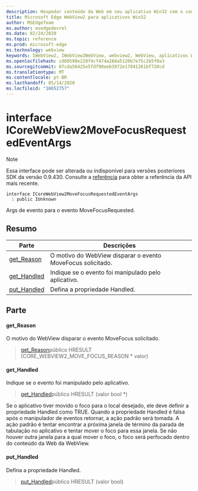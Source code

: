 ```yaml
---
description: Hospedar conteúdo da Web em seu aplicativo Win32 com o controle WebView2 do Microsoft Edge
title: Microsoft Edge WebView2 para aplicativos Win32
author: MSEdgeTeam
ms.author: msedgedevrel
ms.date: 02/24/2020
ms.topic: reference
ms.prod: microsoft-edge
ms.technology: webview
keywords: IWebView2, IWebView2WebView, webview2, WebView, aplicativos Win32, Win32, Edge, ICoreWebView2, ICoreWebView2Host, controle do navegador, HTML Edge
ms.openlocfilehash: cd60598e220f4cf474a288a5120b7e75c2b5f0a3
ms.sourcegitcommit: 07cda56425e5fdf90eeb3972e17041261bf720cd
ms.translationtype: MT
ms.contentlocale: pt-BR
ms.lasthandoff: 05/14/2020
ms.locfileid: "10652757"
---
```

# interface ICoreWebView2MoveFocusRequestedEventArgs 

> [!NOTE]
> Essa interface pode ser alterada ou indisponível para versões posteriores SDK da versão 0.9.430. Consulte a [referência](../../../webview2-api-reference.md) para obter a referência da API mais recente.

```
interface ICoreWebView2MoveFocusRequestedEventArgs
  : public IUnknown
```

Args de evento para o evento MoveFocusRequested.

## Resumo

 Parte                        | Descrições
--------------------------------|---------------------------------------------
[get_Reason](#get_reason) | O motivo do WebView disparar o evento MoveFocus solicitado.
[get_Handled](#get_handled) | Indique se o evento foi manipulado pelo aplicativo.
[put_Handled](#put_handled) | Defina a propriedade Handled.

## Parte

#### get_Reason 

O motivo do WebView disparar o evento MoveFocus solicitado.

> [get_Reason](#get_reason)público HRESULT (CORE_WEBVIEW2_MOVE_FOCUS_REASON * valor)

#### get_Handled 

Indique se o evento foi manipulado pelo aplicativo.

> [get_Handled](#get_handled)público HRESULT (valor bool *)

Se o aplicativo tiver movido o foco para o local desejado, ele deve definir a propriedade Handled como TRUE. Quando a propriedade Handled é falsa após o manipulador de eventos retornar, a ação padrão será tomada. A ação padrão é tentar encontrar a próxima janela de término da parada de tabulação no aplicativo e tentar mover o foco para essa janela. Se não houver outra janela para a qual mover o foco, o foco será perfocado dentro do conteúdo da Web da WebView.

#### put_Handled 

Defina a propriedade Handled.

> [put_Handled](#put_handled)público HRESULT (valor bool)

